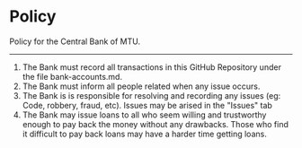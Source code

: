 # Policy

Policy for the Central Bank of MTU.
__________________________________________________
1. The Bank must record all transactions in this GitHub Repository under the file bank-accounts.md.
2. The Bank must inform all people related when any issue occurs.
3. The Bank is is responsible for resolving and recording any issues (eg: Code, robbery, fraud, etc). Issues may be arised in the "Issues" tab
4. The Bank may issue loans to all who seem willing and trustworthy enough to pay back the money without any drawbacks. Those who find it difficult to pay back loans may have a harder time getting loans.
